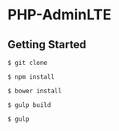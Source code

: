 # PHP-AdminLTE



## Getting Started

```
$ git clone 
```

```
$ npm install
```

```
$ bower install
```

```
$ gulp build
```

```
$ gulp
```